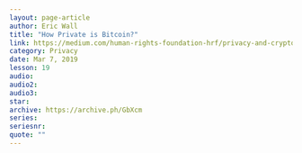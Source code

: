 ```yaml
---
layout: page-article
author: Eric Wall
title: "How Private is Bitcoin?"
link: https://medium.com/human-rights-foundation-hrf/privacy-and-cryptocurrency-part-i-how-private-is-bitcoin-e3a4071f8fff
category: Privacy
date: Mar 7, 2019
lesson: 19
audio: 
audio2: 
audio3: 
star: 
archive: https://archive.ph/GbXcm
series: 
seriesnr: 
quote: ""
---
```

